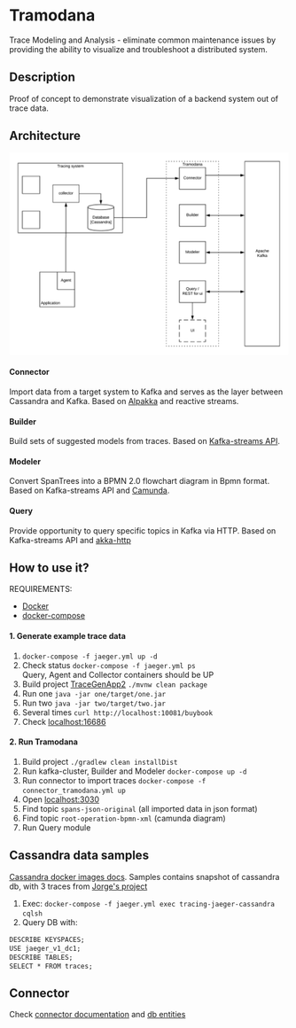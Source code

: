 # Tramodana

Trace Modeling and Analysis - 
eliminate common maintenance issues by providing the ability to visualize and troubleshoot a distributed system.


## Description
Proof of concept to demonstrate visualization of a backend system out of trace data.
## Architecture
![tramodana-architecture](docs/img/architecture.png)
#### Connector 
Import data from a target system to Kafka and serves as the layer between Cassandra and Kafka.
Based on [Alpakka](https://github.com/akka/alpakka) and reactive streams.
#### Builder
Build sets of suggested models from traces. 
Based on [Kafka-streams API](https://kafka.apache.org/documentation/streams/).
#### Modeler
Convert SpanTrees into a BPMN 2.0 flowchart diagram in Bpmn format.
Based on Kafka-streams API and [Camunda](https://camunda.com/).
#### Query
Provide opportunity to query specific topics in Kafka via HTTP. 
Based on Kafka-streams API and [akka-http](https://github.com/akka/akka-http)

## How to use it?
REQUIREMENTS: 
* [Docker](https://docs.docker.com/install/)  
* [docker-compose](https://docs.docker.com/compose/install/)

#### 1. Generate example trace data
1. `docker-compose -f jaeger.yml up -d`
2. Check status `docker-compose -f jaeger.yml ps`  
Query, Agent and Collector containers should be UP
3. Build project [TraceGenApp2](https://github.com/NikitaZhevnitskiy/TraceGenApp2) `./mvnw clean package` 
5. Run one `java -jar one/target/one.jar`
6. Run two `java -jar two/target/two.jar`
7. Several times `curl http://localhost:10081/buybook`
8. Check [localhost:16686](http://localhost:16686/)

#### 2. Run Tramodana
1. Build project `./gradlew clean installDist`
2. Run kafka-cluster, Builder and Modeler `docker-compose up -d`
3. Run connector to import traces `docker-compose -f connector_tramodana.yml up`
4. Open [localhost:3030](http://localhost:3030)
5. Find topic `spans-json-original` (all imported data in json format)
6. Find topic `root-operation-bpmn-xml` (camunda diagram)
7. Run Query module


## Cassandra data samples
[Cassandra docker images docs](https://hub.docker.com/_/cassandra/).
Samples contains snapshot of cassandra db, with 3 traces from [Jorge's project](https://github.com/jeqo/poc-opentrancing-jvm)
1. Exec: `docker-compose -f jaeger.yml exec tracing-jaeger-cassandra cqlsh` 
2. Query DB with:

```mysql
DESCRIBE KEYSPACES;
USE jaeger_v1_dc1;
DESCRIBE TABLES;
SELECT * FROM traces;
```

## Connector
Check [connector documentation](./cassandra/connector.md) and [db entities](./cassandra/entities.md)
